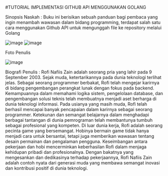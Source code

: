 #TUTORIAL IMPLEMENTASI GITHUB API MENGGUNAKAN GOLANG

Sinopsis Naskah :
Buku ini berisikan sebuah panduan bagi pembaca yang ingin menambah wawasan dalam bidang programming, terdapat salah satu cara menggunakan Github API untuk mengunggah file ke repository melalui Golang

![image](https://github.com/HRMonitorr/packagebuku/assets/127081929/2531b0bd-2c84-4d2c-a3c8-915a46d0a82e)
![image](https://github.com/HRMonitorr/packagebuku/assets/127081929/a5639c08-bb10-414b-ac0c-40e22828267a)

Foto Penulis

![image](https://github.com/HRMonitorr/packagebuku/assets/127081929/072f2792-6e9d-4d92-a923-6f542c49118a)


Biografi Penulis :
   Rofi Nafiis Zain adalah seorang pria yang lahir pada 9 September 2003. Sejak muda, ketertarikannya pada dunia teknologi terlihat jelas. Sebagai seorang programmer berbakat, Rofi telah mengejar karirnya di bidang pengembangan perangkat lunak dengan fokus pada backend. Kemampuannya dalam memahami logika sistem, pengelolaan database, dan pengembangan solusi teknis telah membuatnya menjadi aset berharga di dunia teknologi informasi.
Pada usianya yang masih muda, Rofi telah berhasil mencapai banyak pencapaian dalam karirnya sebagai seorang programmer. Ketekunan dan semangat belajarnya dalam menghadapi berbagai tantangan di dunia pemrograman telah membantunya tumbuh sebagai profesional yang kompeten.
Di luar dunia kerja, Rofi adalah seorang pecinta game yang bersemangat. Hobinya bermain game tidak hanya menjadi cara untuk bersantai, tetapi juga memberikan wawasan tentang desain permainan dan pengalaman pengguna. Keseimbangan antara pekerjaan dan hobi mencerminkan keberhasilan Rofi dalam menjaga kehidupan pribadi dan profesionalnya.
Dengan bakatnya yang mengesankan dan dedikasinya terhadap pekerjaannya, Rofi Nafiis Zain adalah contoh nyata dari generasi muda yang membawa semangat inovasi dan kontribusi positif di dunia teknologi.


